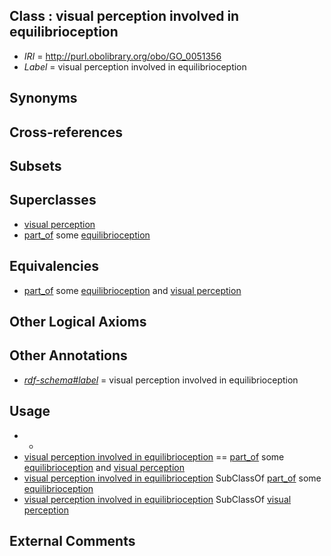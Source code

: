 
## Class : visual perception involved in equilibrioception

 * *IRI* = http://purl.obolibrary.org/obo/GO_0051356
 * *Label* = visual perception involved in equilibrioception

## Synonyms


## Cross-references


## Subsets


## Superclasses

 * [visual perception](../../GO/01/GO_0007601.md)
 * [part_of](../../BFO/50/BFO_0000050.md) some [equilibrioception](../../GO/57/GO_0050957.md)

## Equivalencies

 * [part_of](../../BFO/50/BFO_0000050.md) some [equilibrioception](../../GO/57/GO_0050957.md) and [visual perception](../../GO/01/GO_0007601.md)

## Other Logical Axioms


## Other Annotations

 * *[rdf-schema#label](../../el/rdf-schema#label.md)* = visual perception involved in equilibrioception

## Usage

 * -
 * [visual perception involved in equilibrioception](../../GO/56/GO_0051356.md) == [part_of](../../BFO/50/BFO_0000050.md) some [equilibrioception](../../GO/57/GO_0050957.md) and [visual perception](../../GO/01/GO_0007601.md)
 * [visual perception involved in equilibrioception](../../GO/56/GO_0051356.md) SubClassOf [part_of](../../BFO/50/BFO_0000050.md) some [equilibrioception](../../GO/57/GO_0050957.md)
 * [visual perception involved in equilibrioception](../../GO/56/GO_0051356.md) SubClassOf [visual perception](../../GO/01/GO_0007601.md)

## External Comments

